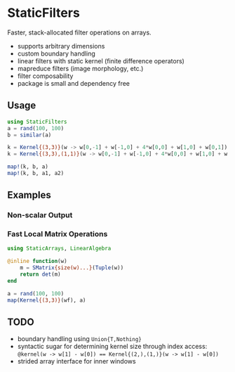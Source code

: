# StaticFilters

Faster, stack-allocated filter operations on arrays.

- supports arbitrary dimensions
- custom boundary handling
- linear filters with static kernel (finite difference operators)
- mapreduce filters (image morphology, etc.)
- filter composability
- package is small and dependency free

## Usage

```julia
using StaticFilters
a = rand(100, 100)
b = similar(a)

k = Kernel{(3,3)}(w -> w[0,-1] + w[-1,0] + 4*w[0,0] + w[1,0] + w[0,1])
k = Kernel{(3,3),(1,1)}(w -> w[0,-1] + w[-1,0] + 4*w[0,0] + w[1,0] + w[0,1])

map!(k, b, a)
map!(k, b, a1, a2)
```


## Examples


### Non-scalar Output

### Fast Local Matrix Operations

```julia
using StaticArrays, LinearAlgebra

@inline function(w)
    m = SMatrix{size(w)...}(Tuple(w))
    return det(m)
end

a = rand(100, 100)
map(Kernel{(3,3)}(wf), a)
```



## TODO

- boundary handling using `Union{T,Nothing}`
- syntactic sugar for determining kernel size through index access:
  `@kernel(w -> w[1] - w[0]) == Kernel{(2,),(1,)}(w -> w[1] - w[0])`
- strided array interface for inner windows
